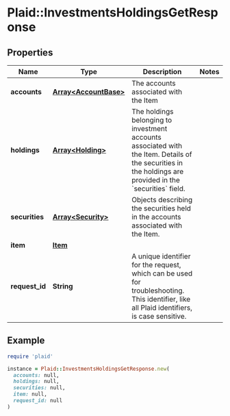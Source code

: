 # Plaid::InvestmentsHoldingsGetResponse

## Properties

| Name | Type | Description | Notes |
| ---- | ---- | ----------- | ----- |
| **accounts** | [**Array&lt;AccountBase&gt;**](AccountBase.md) | The accounts associated with the Item |  |
| **holdings** | [**Array&lt;Holding&gt;**](Holding.md) | The holdings belonging to investment accounts associated with the Item. Details of the securities in the holdings are provided in the &#x60;securities&#x60; field.  |  |
| **securities** | [**Array&lt;Security&gt;**](Security.md) | Objects describing the securities held in the accounts associated with the Item.  |  |
| **item** | [**Item**](Item.md) |  |  |
| **request_id** | **String** | A unique identifier for the request, which can be used for troubleshooting. This identifier, like all Plaid identifiers, is case sensitive. |  |

## Example

```ruby
require 'plaid'

instance = Plaid::InvestmentsHoldingsGetResponse.new(
  accounts: null,
  holdings: null,
  securities: null,
  item: null,
  request_id: null
)
```


